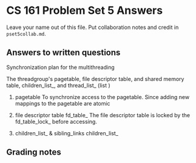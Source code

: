 CS 161 Problem Set 5 Answers
============================
Leave your name out of this file. Put collaboration notes and credit in
`pset5collab.md`.

Answers to written questions
----------------------------

Synchronization plan for the multithreading

The threadgroup's pagetable, file descriptor table, and shared memory table, children_list_, and thread_list_ (list )

1. pagetable
To synchronize access to the pagetable. Since adding new mappings to the pagetable are atomic 

2. file descriptor table fd_table_
The file descriptor table is locked by the fd_table_lock_ before accessing.

3. children_list_ & sibling_links
children_list_ 

Grading notes
-------------
